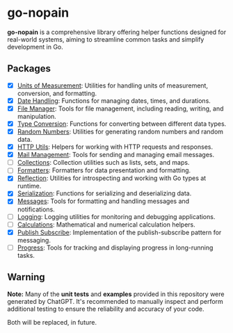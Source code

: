 # go-nopain

**go-nopain** is a comprehensive library offering helper functions designed for real-world systems, aiming to streamline common tasks and simplify development in Go.

## Packages

- [x] [Units of Measurement](/units): Utilities for handling units of measurement, conversion, and formatting.
- [x] [Date Handling](/datetime): Functions for managing dates, times, and durations.
- [x] [File Manager](/filemanager): Tools for file management, including reading, writing, and manipulation.
- [x] [Type Conversion](/conversion): Functions for converting between different data types.
- [x] [Random Numbers](/random): Utilities for generating random numbers and random data.
- [x] [HTTP Utils](/httputils): Helpers for working with HTTP requests and responses.
- [x] [Mail Management](/mailer): Tools for sending and managing email messages.
- [ ] [Collections](/collections): Collection utilities such as lists, sets, and maps.
- [ ] [Formatters](/formatter): Formatters for data presentation and formatting.
- [x] [Reflection](/reflection): Utilities for introspecting and working with Go types at runtime.
- [x] [Serialization](/serialization): Functions for serializing and deserializing data.
- [x] [Messages](/messages): Tools for formatting and handling messages and notifications.
- [ ] [Logging](/logging): Logging utilities for monitoring and debugging applications.
- [ ] [Calculations](/calculations): Mathematical and numerical calculation helpers.
- [x] [Publish Subscribe](/pubsub): Implementation of the publish-subscribe pattern for messaging.
- [ ] [Progress](/progress): Tools for tracking and displaying progress in long-running tasks.

## Warning

**Note:** Many of the **unit tests** and **examples** provided in this repository were generated by ChatGPT.  It's recommended to manually inspect and perform additional testing to ensure the reliability and accuracy of your code.

Both will be replaced, in future.
